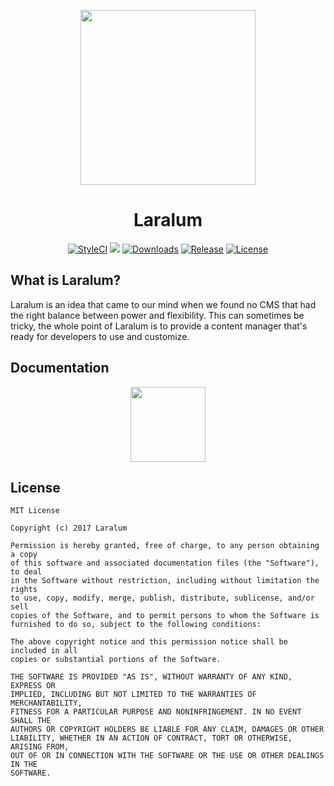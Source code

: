 <p align="center"><a href="https://laralum.aitorriba.com"><img height="280" src="https://avatars1.githubusercontent.com/u/22253051"></a></p>

<h1 align="center">Laralum</h1>

<p align="center">
<a href="https://styleci.io/repos/69903606"><img src="https://styleci.io/repos/69903606/shield?style=flat&branch=master" alt="StyleCI"></a>
<a href="https://www.codacy.com/app/Laralum/Laralum?utm_source=github.com&amp;utm_medium=referral&amp;utm_content=Laralum/Laralum&amp;utm_campaign=Badge_Grade"><img src="https://api.codacy.com/project/badge/Grade/bdcb5afce6d44eafb80a9c99135db475"/></a>
<a href="https://github.com/laralum/Laralum"><img src="https://poser.pugx.org/laralum/laralum/d/total.svg" alt="Downloads"></a>
<a href="https://github.com/Laralum/Laralum/releases"><img src="https://poser.pugx.org/laralum/laralum/v/stable.svg" alt="Release"></a>
<a href="https://raw.githubusercontent.com/Laralum/Laralum/master/LICENSE"><img src="https://poser.pugx.org/laralum/laralum/license.svg" alt="License"></a>
</p>


## What is Laralum?

Laralum is an idea that came to our mind when we found no CMS that had the right balance between power and flexibility. This can sometimes be tricky, the whole point of Laralum is to provide a content manager that's ready for developers to use and customize.

## Documentation

<p align="center">
<a href="https://laralum.com/docs"><img height="120" src="http://i.imgur.com/47WnADd.png"></a>
</p>

## License

```
MIT License

Copyright (c) 2017 Laralum

Permission is hereby granted, free of charge, to any person obtaining a copy
of this software and associated documentation files (the "Software"), to deal
in the Software without restriction, including without limitation the rights
to use, copy, modify, merge, publish, distribute, sublicense, and/or sell
copies of the Software, and to permit persons to whom the Software is
furnished to do so, subject to the following conditions:

The above copyright notice and this permission notice shall be included in all
copies or substantial portions of the Software.

THE SOFTWARE IS PROVIDED "AS IS", WITHOUT WARRANTY OF ANY KIND, EXPRESS OR
IMPLIED, INCLUDING BUT NOT LIMITED TO THE WARRANTIES OF MERCHANTABILITY,
FITNESS FOR A PARTICULAR PURPOSE AND NONINFRINGEMENT. IN NO EVENT SHALL THE
AUTHORS OR COPYRIGHT HOLDERS BE LIABLE FOR ANY CLAIM, DAMAGES OR OTHER
LIABILITY, WHETHER IN AN ACTION OF CONTRACT, TORT OR OTHERWISE, ARISING FROM,
OUT OF OR IN CONNECTION WITH THE SOFTWARE OR THE USE OR OTHER DEALINGS IN THE
SOFTWARE.
```
